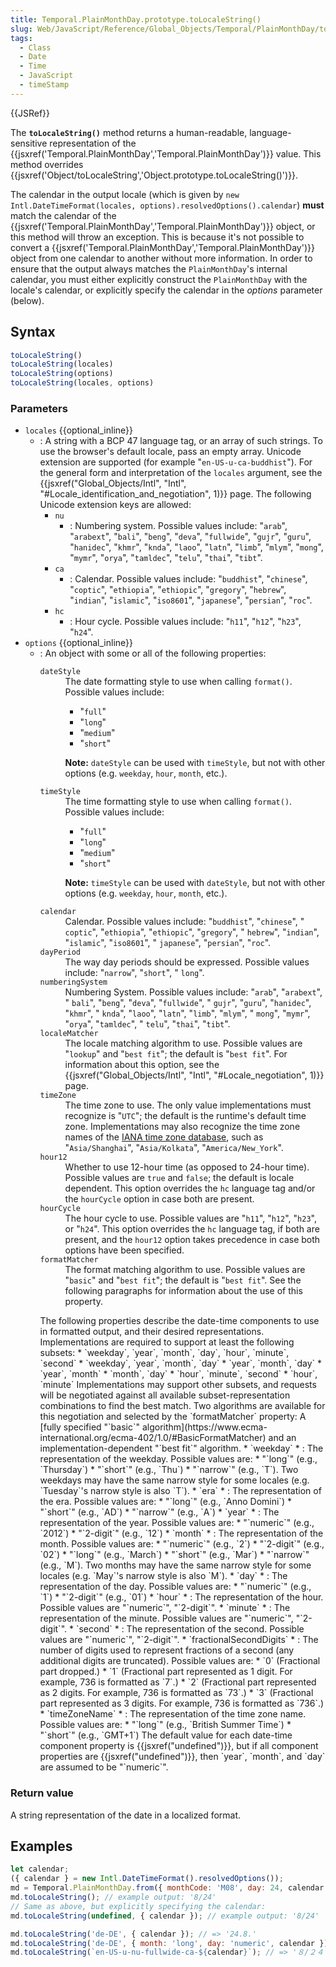 ```yaml
---
title: Temporal.PlainMonthDay.prototype.toLocaleString()
slug: Web/JavaScript/Reference/Global_Objects/Temporal/PlainMonthDay/toLocaleString
tags:
  - Class
  - Date
  - Time
  - JavaScript
  - timeStamp
---
```

{{JSRef}}

The **`toLocaleString()`** method returns a human-readable, language-sensitive
representation of the
{{jsxref('Temporal.PlainMonthDay','Temporal.PlainMonthDay')}}
value. This method overrides
{{jsxref('Object/toLocaleString','Object.prototype.toLocaleString()')}}.

The calendar in the output locale (which is given by
`new Intl.DateTimeFormat(locales, options).resolvedOptions().calendar`) **must**
match the calendar of the
{{jsxref('Temporal.PlainMonthDay','Temporal.PlainMonthDay')}}
object, or this method will throw an exception. This is because it's not
possible to convert a
{{jsxref('Temporal.PlainMonthDay','Temporal.PlainMonthDay')}}
object from one calendar to another without more information. In order to ensure
that the output always matches the `PlainMonthDay`'s internal calendar, you must
either explicitly construct the `PlainMonthDay` with the locale's calendar, or
explicitly specify the calendar in the _options_ parameter (below).

## Syntax

```js
toLocaleString()
toLocaleString(locales)
toLocaleString(options)
toLocaleString(locales, options)
```

### Parameters

- `locales` {{optional_inline}}
  - : A string with a BCP 47 language tag, or an array of such strings. To use
    the browser's default locale, pass an empty array. Unicode extension are
    supported (for example "`en-US-u-ca-buddhist`"). For the general form and
    interpretation of the `locales` argument, see the
    {{jsxref("Global_Objects/Intl", "Intl",
			"#Locale_identification_and_negotiation", 1)}}
    page. The following Unicode extension keys are allowed:
    - `nu`
      - : Numbering system. Possible values include: "`arab`", "`arabext`",
        "`bali`", "`beng`", "`deva`", "`fullwide`", "`gujr`", "`guru`",
        "`hanidec`", "`khmr`", "`knda`", "`laoo`", "`latn`", "`limb`", "`mlym`",
        "`mong`", "`mymr`", "`orya`", "`tamldec`", "`telu`", "`thai`", "`tibt`".
    - `ca`
      - : Calendar. Possible values include: "`buddhist`", "`chinese`",
        "`coptic`", "`ethiopia`", "`ethiopic`", "`gregory`", "`hebrew`",
        "`indian`", "`islamic`", "`iso8601`", "`japanese`", "`persian`",
        "`roc`".
    - `hc`
      - : Hour cycle. Possible values include: "`h11`", "`h12`", "`h23`",
        "`h24`".
- `options` {{optional_inline}}
  - : An object with some or all of the following properties:
    <dl><dt><code>dateStyle</code></dt><dd>The date formatting style to use when calling <code>format()</code>.
    Possible values include:<ul><li>"<code>full</code>"</li><li>"<code>long</code>"</li><li>"<code>medium</code>"</li><li>"<code>short</code>"</li></ul><div class="notecard note"><p><strong>Note:</strong> <code>dateStyle</code> can be used with <code>timeStyle</code>, but
    not with other options (e.g. <code>weekday</code>,
    <code>hour</code>, <code>month</code>, etc.).</p></div></dd><dt><code>timeStyle</code></dt><dd>The time formatting style to use when calling <code>format()</code>.
    Possible values include:<ul><li>"<code>full</code>"</li><li>"<code>long</code>"</li><li>"<code>medium</code>"</li><li>"<code>short</code>"</li></ul></dd><dd><div class="notecard note"><p><strong>Note:</strong> <code>timeStyle</code> can be used with <code>dateStyle</code>, but
    not with other options (e.g. <code>weekday</code>,
    <code>hour</code>, <code>month</code>, etc.).</p></div></dd><dt><code>calendar</code></dt><dd>Calendar. Possible values include: "<code>buddhist</code>",
    "<code>chinese</code>", " <code>coptic</code>", "<code>ethiopia</code>",
    "<code>ethiopic</code>", "<code>gregory</code>", " <code>hebrew</code>",
    "<code>indian</code>", "<code>islamic</code>", "<code>iso8601</code>", "
    <code>japanese</code>", "<code>persian</code>", "<code>roc</code>".</dd><dt><code>dayPeriod</code></dt><dd>The way day periods should be expressed. Possible values include:
    "<code>narrow</code>", "<code>short</code>", " <code>long</code>".</dd><dt><code>numberingSystem</code></dt><dd>Numbering System. Possible values include: "<code>arab</code>",
    "<code>arabext</code>", " <code>bali</code>", "<code>beng</code>",
    "<code>deva</code>", "<code>fullwide</code>", " <code>gujr</code>",
    "<code>guru</code>", "<code>hanidec</code>", "<code>khmr</code>", "
    <code>knda</code>", "<code>laoo</code>", "<code>latn</code>",
    "<code>limb</code>", "<code>mlym</code>", " <code>mong</code>",
    "<code>mymr</code>", "<code>orya</code>", "<code>tamldec</code>", "
    <code>telu</code>", "<code>thai</code>", "<code>tibt</code>".</dd><dt><code>localeMatcher</code></dt><dd>The locale matching algorithm to use. Possible values are
    "<code>lookup</code>" and "<code>best fit</code>"; the default is
    "<code>best fit</code>". For information about this option, see the
    {{jsxref("Global_Objects/Intl", "Intl", "#Locale_negotiation", 1)}} page.</dd><dt><code>timeZone</code></dt><dd>The time zone to use. The only value implementations must recognize is
    "<code>UTC</code>"; the default is the runtime's default time zone.
    Implementations may also recognize the time zone names of the <a href="https://www.iana.org/time-zones">IANA time zone database</a>,
    such as "<code>Asia/Shanghai</code>", "<code>Asia/Kolkata</code>",
    "<code>America/New_York</code>".</dd><dt><code>hour12</code></dt><dd>Whether to use 12-hour time (as opposed to 24-hour time). Possible values
    are <code>true</code> and <code>false</code>; the default is locale
    dependent. This option overrides the <code>hc</code> language tag and/or
    the <code>hourCycle</code> option in case both are present.</dd><dt><code>hourCycle</code></dt><dd>The hour cycle to use. Possible values are "<code>h11</code>",
    "<code>h12</code>", "<code>h23</code>", or "<code>h24</code>". This option
    overrides the <code>hc</code> language tag, if both are present, and the
    <code>hour12</code> option takes precedence in case both options have been
    specified.</dd><dt><code>formatMatcher</code></dt><dd>The format matching algorithm to use. Possible values are
    "<code>basic</code>" and "<code>best fit</code>"; the default is
    "<code>best fit</code>". See the following paragraphs for information
    about the use of this property.</dd></dl>
    The following properties describe the date-time components to use in formatted
    output, and their desired representations. Implementations are required to
    support at least the following subsets:
    *   `weekday`, `year`, `month`,
        `day`, `hour`, `minute`,
        `second`
    *   `weekday`, `year`, `month`,
        `day`
    *   `year`, `month`, `day`
    *   `year`, `month`
    *   `month`, `day`
    *   `hour`, `minute`, `second`
    *   `hour`, `minute`
    Implementations may support other subsets, and requests will be negotiated
    against all available subset-representation combinations to find the best
    match. Two algorithms are available for this negotiation and selected by the
    `formatMatcher` property: A [fully
    specified "`basic`" algorithm](https://www.ecma-international.org/ecma-402/1.0/#BasicFormatMatcher) and an
    implementation-dependent "`best fit`" algorithm.
    *   `weekday`
        *   : The representation of the weekday. Possible values are:
            *   "`long`" (e.g., `Thursday`)
            *   "`short`" (e.g., `Thu`)
            *   "`narrow`" (e.g., `T`). Two weekdays may
                have the same narrow style for some locales (e.g.
                `Tuesday`'s narrow style is also `T`).
    *   `era`
        *   : The representation of the era. Possible values are:
            *   "`long`" (e.g., `Anno Domini`)
            *   "`short`" (e.g., `AD`)
            *   "`narrow`" (e.g., `A`)
    *   `year`
        *   : The representation of the year. Possible values are:
            *   "`numeric`" (e.g., `2012`)
            *   "`2-digit`" (e.g., `12`)
    *   `month`
        *   : The representation of the month. Possible values are:
            *   "`numeric`" (e.g., `2`)
            *   "`2-digit`" (e.g., `02`)
            *   "`long`" (e.g., `March`)
            *   "`short`" (e.g., `Mar`)
            *   "`narrow`" (e.g., `M`). Two months may have
                the same narrow style for some locales (e.g. `May`'s
                narrow style is also `M`).
    *   `day`
        *   : The representation of the day. Possible values are:
            *   "`numeric`" (e.g., `1`)
            *   "`2-digit`" (e.g., `01`)
    *   `hour`
        *   : The representation of the hour. Possible values are
            "`numeric`", "`2-digit`".
    *   `minute`
        *   : The representation of the minute. Possible values are
            "`numeric`", "`2-digit`".
    *   `second`
        *   : The representation of the second. Possible values are
            "`numeric`", "`2-digit`".
    *   `fractionalSecondDigits`
        *   : The number of digits used to represent fractions of a second (any
            additional digits are truncated). Possible values are:
            *   `0` (Fractional part dropped.)
            *   `1` (Fractional part represented as 1 digit. For
                example, 736 is formatted as `7`.)
            *   `2` (Fractional part represented as 2 digits. For
                example, 736 is formatted as `73`.)
            *   `3` (Fractional part represented as 3 digits. For
                example, 736 is formatted as `736`.)
    *   `timeZoneName`
        *   : The representation of the time zone name. Possible values are:
            *   "`long`" (e.g., `British Summer Time`)
            *   "`short`" (e.g., `GMT+1`)
    The default value for each date-time component property is
    {{jsxref("undefined")}}, but if all component properties are
    {{jsxref("undefined")}}, then `year`, `month`, and
    `day` are assumed to be "`numeric`".

### Return value

A string representation of the date in a localized format.

## Examples

```js
let calendar;
({ calendar } = new Intl.DateTimeFormat().resolvedOptions());
md = Temporal.PlainMonthDay.from({ monthCode: 'M08', day: 24, calendar });
md.toLocaleString(); // example output: '8/24'
// Same as above, but explicitly specifying the calendar:
md.toLocaleString(undefined, { calendar }); // example output: '8/24'

md.toLocaleString('de-DE', { calendar }); // => '24.8.'
md.toLocaleString('de-DE', { month: 'long', day: 'numeric', calendar }); // => '24. August'
md.toLocaleString(`en-US-u-nu-fullwide-ca-${calendar}`); // => '８/２４'
```
